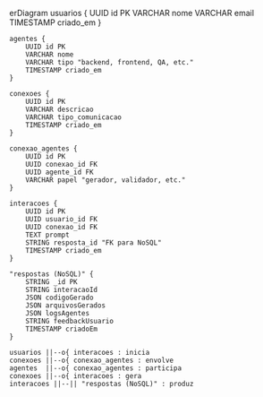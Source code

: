 erDiagram
    usuarios {
        UUID id PK
        VARCHAR nome
        VARCHAR email
        TIMESTAMP criado_em
    }

    agentes {
        UUID id PK
        VARCHAR nome
        VARCHAR tipo "backend, frontend, QA, etc."
        TIMESTAMP criado_em
    }

    conexoes {
        UUID id PK
        VARCHAR descricao
        VARCHAR tipo_comunicacao
        TIMESTAMP criado_em
    }

    conexao_agentes {
        UUID id PK
        UUID conexao_id FK
        UUID agente_id FK
        VARCHAR papel "gerador, validador, etc."
    }

    interacoes {
        UUID id PK
        UUID usuario_id FK
        UUID conexao_id FK
        TEXT prompt
        STRING resposta_id "FK para NoSQL"
        TIMESTAMP criado_em
    }

    "respostas (NoSQL)" {
        STRING _id PK
        STRING interacaoId
        JSON codigoGerado
        JSON arquivosGerados
        JSON logsAgentes
        STRING feedbackUsuario
        TIMESTAMP criadoEm
    }

    usuarios ||--o{ interacoes : inicia
    conexoes ||--o{ conexao_agentes : envolve
    agentes  ||--o{ conexao_agentes : participa
    conexoes ||--o{ interacoes : gera
    interacoes ||--|| "respostas (NoSQL)" : produz

